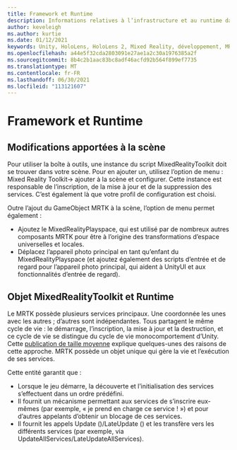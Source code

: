 ```yaml
---
title: Framework et Runtime
description: Informations relatives à l’infrastructure et au runtime dans MRTK.
author: keveleigh
ms.author: kurtie
ms.date: 01/12/2021
keywords: Unity, HoloLens, HoloLens 2, Mixed Reality, développement, MRTK
ms.openlocfilehash: a44e5f32cda2803091e27ae1a2c30a1976385a2f
ms.sourcegitcommit: 8b4c2b1aac83bc8adf46acfd92b564f899ef7735
ms.translationtype: MT
ms.contentlocale: fr-FR
ms.lasthandoff: 06/30/2021
ms.locfileid: "113121607"
---
```

# <a name="framework-and-runtime"></a>Framework et Runtime

## <a name="changes-to-the-scene"></a>Modifications apportées à la scène

Pour utiliser la boîte à outils, une instance du script MixedRealityToolkit doit se trouver dans votre scène.
Pour en ajouter un, utilisez l’option de menu : Mixed Reality Toolkit-> ajouter à la scène et configurer. Cette instance est responsable de l’inscription, de la mise à jour et de la suppression des services. C’est également là que votre profil de configuration est choisi.

Outre l’ajout du GameObject MRTK à la scène, l’option de menu permet également :

- Ajoutez le MixedRealityPlayspace, qui est utilisé par de nombreux autres composants MRTK pour être à l’origine des transformations d’espace universelles et locales.
- Déplacez l’appareil photo principal en tant qu’enfant du MixedRealityPlayspace (et ajoutez également des scripts d’entrée et de regard pour l’appareil photo principal, qui aident à UnityUI et aux fonctionnalités d’entrée de regard).

## <a name="mixedrealitytoolkit-object-and-runtime"></a>Objet MixedRealityToolkit et Runtime

Le MRTK possède plusieurs services principaux. Une coordonnée les unes avec les autres ; d’autres sont indépendantes.
Tous partagent le même cycle de vie : le démarrage, l’inscription, la mise à jour et la destruction, et ce cycle de vie se distingue du cycle de vie monocomportement d’Unity. Cette [publication de taille moyenne](https://medium.com/@stephen_hodgson/the-mixed-reality-framework-6fdb5c11feb2) explique quelques-unes des raisons de cette approche. MRTK possède un objet unique qui gère la vie et l’exécution de ses services.

Cette entité garantit que :

- Lorsque le jeu démarre, la découverte et l’initialisation des services s’effectuent dans un ordre prédéfini.
- Il fournit un mécanisme permettant aux services de s’inscrire eux-mêmes (par exemple, « je prend en charge ce service ! ») et pour d’autres appelants d’obtenir un blocage de ces services.
- Il fournit les appels Update ()/LateUpdate () et les transfère vers les différents services (par exemple, via UpdateAllServices/LateUpdateAllServices).
